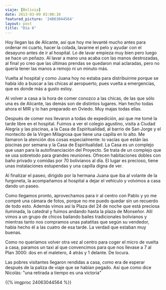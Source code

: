 ```yaml
---
viaje: [Bolivia]
date: 2013-03-09 03:00:10
featured_picture: '24063044564'
layout: post
title: "Día 6"
---
```

Hoy llegan las de Alicante, así que hoy me levanté mucho antes para ordenar mi cuarto, hacer la colada, lavarme el pelo y ayudar con el desayuno antes de ir al hospital. Lo de lavar empieza muy bien pero luego se hace un peñazo. Al lavar a mano una acaba con las manos destrozadas, al final yo creo que las últimas prendas se quedaron mal aclaradas, pero no quería tener las manos a remojo ni un minuto más.

Vuelta al hospital y como Juana hoy no estaba para distribuirme porque se había ido a buscar a las chicas al aeropuerto, pues vuelta a emergencias, que es donde más a gusto estoy.

Al volver a casa a la hora de comer conozco a las chicas, de las que sólo una es de Alicante, las demás son de distintos lugares. Han hecho todas ahora el MIR y lo han preparado en Oviedo. Muy majas todas ellas.

Después de comer nos llevaron a todas de expedición, así que me tomé la tarde libre en el hospital. Fuimos a ver el colegio agustino, visita a Ciudad Alegría y las piscinas, a la Casa de Espiritualidad, al barrio de San Jorge y el montecito de la Virgen Milagrosa que tiene una capilla en lo alto. Me llamaron la atención dos cosas especialmente: lo vacías que están las piscinas por semana y la Casa de Espiritualidad. La Casa es un complejo que usan para la autofinanciación del Proyecto. Se trata de un complejo que se usa sobretodo para grandes reuniones. Ofrecen habitaciones dobles con baño privado y comidas por 70 bolivianos al día. El lugar es precioso, tiene unas instalaciones estupendas y una capilla digna de ver.

Al finalizar el paseo, dirigido por la hermana Juana que iba al volante de la furgoneta, la acompañamos al hospital a dejar el vehículo y volvimos a casa dando un paseo.

Como llegamos pronto, aprovechamos para ir al centro con Pablo y yo me compré una cámara de fotos, porque no me puedo quedar sin un recuerdo de todo esto. Además vimos así la Plaza del 24 de noche que está preciosa iluminada, la catedral y fuimos andando hasta la plaza de Monseñor. Allí vimos a un grupo de chicos bailando bailes tradicionales bolivianos y mientras tanto nos compramos unas patatitas que según su vendedor, había hecho él a las cuatro de esa tarde. La verdad que estaban muy buenas.

Como no queríamos volver otra vez al centro para coger el micro de vuelta a casa, paramos un taxi al que convencimos para que nos llevase a 7 al Plan 3000: dos en el maletero, 4 atrás y 1 delante. De locura.

Las pobres visitantes llegaron rendidas a casa, como era de esperar después de la paliza de viaje que se habían pegado. Así que como dice Nicolás: "una retirada a tiempo es una victoria"

{{% imgproc 24063044564 %}}